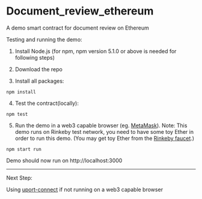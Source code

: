 # Document_review_ethereum

A demo smart contract for document review on Ethereum

Testing and running the demo:

1. Install Node.js (for npm, npm version 5.1.0 or above is needed for following steps)

2. Download the repo

3. Install all packages:

```
npm install
```

4. Test the contract(locally):

```
npm test
```

5. Run the demo in a web3 capable browser (eg. [MetaMask](https://metamask.io/)). Note: This demo runs on Rinkeby test network, you need to have some toy Ether in order to run this demo. (You may get toy Ether from the [Rinkeby faucet](https://faucet.rinkeby.io/).)
```
npm start run
```
Demo should now run on http://localhost:3000

----------

Next Step:

Using [uport-connect](https://github.com/uport-project/uport-connect) if not running on a web3 capable browser
